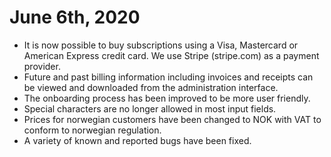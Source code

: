 
# June 6th, 2020

* It is now possible to buy subscriptions using a Visa, Mastercard or American Express credit card. We use Stripe (stripe.com) as a payment provider.
* Future and past billing information including invoices and receipts can be viewed and downloaded from the administration interface.
* The onboarding process has been improved to be more user friendly.
* Special characters are no longer allowed in most input fields.
* Prices for norwegian customers have been changed to NOK with VAT to conform to norwegian regulation.
* A variety of known and reported bugs have been fixed.
